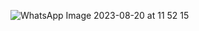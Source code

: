 ![WhatsApp Image 2023-08-20 at 11 52 15](https://github.com/AvyavSharma/Library-Mangement-System/assets/98750107/70b114ff-b9ac-4ca4-80fe-1e941784bde0)
